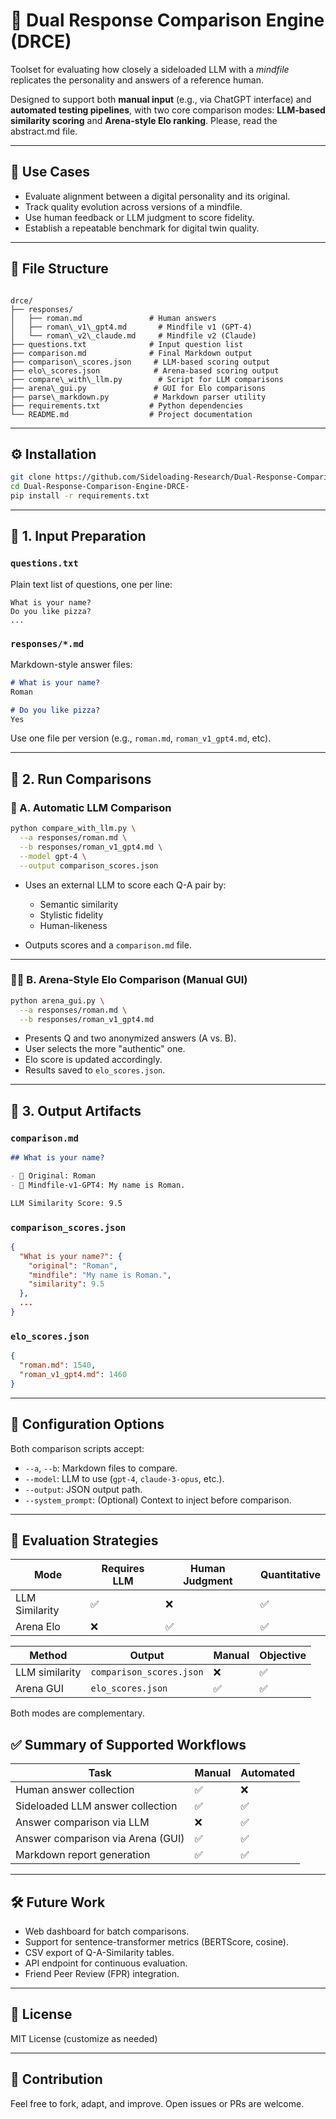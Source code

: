 
# 🧠 Dual Response Comparison Engine (DRCE)

Toolset for evaluating how closely a sideloaded LLM with a *mindfile* replicates the personality and answers of a reference human.

Designed to support both **manual input** (e.g., via ChatGPT interface) and **automated testing pipelines**, with two core comparison modes: **LLM-based similarity scoring** and **Arena-style Elo ranking**.
Please, read the abstract.md file.

---

## 📌 Use Cases

- Evaluate alignment between a digital personality and its original.
- Track quality evolution across versions of a mindfile.
- Use human feedback or LLM judgment to score fidelity.
- Establish a repeatable benchmark for digital twin quality.

---

## 🧱 File Structure

```

drce/
├── responses/
│   ├── roman.md               # Human answers
│   ├── roman\_v1\_gpt4.md       # Mindfile v1 (GPT-4)
│   └── roman\_v2\_claude.md     # Mindfile v2 (Claude)
├── questions.txt              # Input question list
├── comparison.md              # Final Markdown output
├── comparison\_scores.json     # LLM-based scoring output
├── elo\_scores.json            # Arena-based scoring output
├── compare\_with\_llm.py        # Script for LLM comparisons
├── arena\_gui.py               # GUI for Elo comparisons
├── parse\_markdown.py          # Markdown parser utility
├── requirements.txt           # Python dependencies
└── README.md                  # Project documentation

````

---

## ⚙️ Installation

```bash
git clone https://github.com/Sideloading-Research/Dual-Response-Comparison-Engine-DRCE-.git
cd Dual-Response-Comparison-Engine-DRCE-
pip install -r requirements.txt
````

---

## 📝 1. Input Preparation

### `questions.txt`

Plain text list of questions, one per line:

```
What is your name?
Do you like pizza?
...
```

### `responses/*.md`

Markdown-style answer files:

```markdown
# What is your name?
Roman

# Do you like pizza?
Yes
```

Use one file per version (e.g., `roman.md`, `roman_v1_gpt4.md`, etc).

---

## 🚀 2. Run Comparisons

### 🧠 A. Automatic LLM Comparison

```bash
python compare_with_llm.py \
  --a responses/roman.md \
  --b responses/roman_v1_gpt4.md \
  --model gpt-4 \
  --output comparison_scores.json
```

* Uses an external LLM to score each Q-A pair by:

  * Semantic similarity
  * Stylistic fidelity
  * Human-likeness
* Outputs scores and a `comparison.md` file.

---

### 🧑‍⚖️ B. Arena-Style Elo Comparison (Manual GUI)

```bash
python arena_gui.py \
  --a responses/roman.md \
  --b responses/roman_v1_gpt4.md
```

* Presents Q and two anonymized answers (A vs. B).
* User selects the more "authentic" one.
* Elo score is updated accordingly.
* Results saved to `elo_scores.json`.

---

## 📄 3. Output Artifacts

### `comparison.md`

```markdown
## What is your name?

- 🧍 Original: Roman  
- 🤖 Mindfile-v1-GPT4: My name is Roman.

LLM Similarity Score: 9.5
```

### `comparison_scores.json`

```json
{
  "What is your name?": {
    "original": "Roman",
    "mindfile": "My name is Roman.",
    "similarity": 9.5
  },
  ...
}
```

### `elo_scores.json`

```json
{
  "roman.md": 1540,
  "roman_v1_gpt4.md": 1460
}
```

---

## 🔧 Configuration Options

Both comparison scripts accept:

* `--a`, `--b`: Markdown files to compare.
* `--model`: LLM to use (`gpt-4`, `claude-3-opus`, etc.).
* `--output`: JSON output path.
* `--system_prompt`: (Optional) Context to inject before comparison.

---

## 🔬 Evaluation Strategies

| Mode           | Requires LLM | Human Judgment | Quantitative |
| -------------- | ------------ | -------------- | ------------ |
| LLM Similarity | ✅            | ❌              | ✅            |
| Arena Elo      | ❌            | ✅              | ✅            |

| Method         | Output                   | Manual | Objective |
| -------------- | ------------------------ | ------ | --------- |
| LLM similarity | `comparison_scores.json` | ❌      | ✅         |
| Arena GUI      | `elo_scores.json`        | ✅      | ✅         |


Both modes are complementary.

## ✅ Summary of Supported Workflows
| Task                              | Manual | Automated |
| --------------------------------- | ------ | --------- |
| Human answer collection           | ✅      | ❌         |
| Sideloaded LLM answer collection  | ✅      | ✅         |
| Answer comparison via LLM         | ❌      | ✅         |
| Answer comparison via Arena (GUI) | ✅      | ✅         |
| Markdown report generation        | ✅      | ✅         |

---

## 🛠️ Future Work

* Web dashboard for batch comparisons.
* Support for sentence-transformer metrics (BERTScore, cosine).
* CSV export of Q-A-Similarity tables.
* API endpoint for continuous evaluation.
* Friend Peer Review (FPR) integration.

---

## 📜 License

MIT License (customize as needed)

---

## 🙋 Contribution

Feel free to fork, adapt, and improve. Open issues or PRs are welcome.



